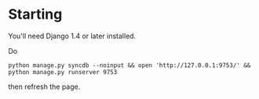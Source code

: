 # Starting

You'll need Django 1.4 or later installed.

Do

    python manage.py syncdb --noinput && open 'http://127.0.0.1:9753/' && python manage.py runserver 9753

then refresh the page.
